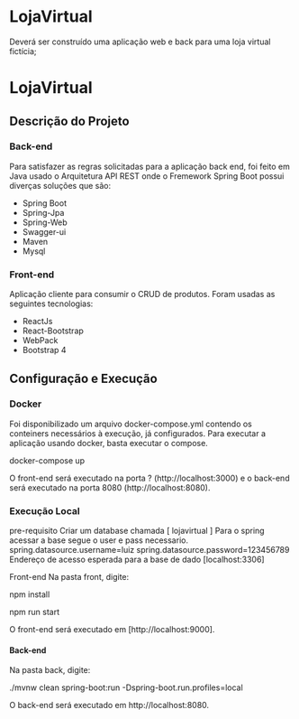 # LojaVirtual
Deverá ser construído uma aplicação web e back para uma loja virtual fictícia;


# LojaVirtual

## Descrição do Projeto
### Back-end
Para satisfazer as regras solicitadas para a aplicação back end, foi feito em Java usado o Arquitetura API REST onde o Fremework Spring Boot possui diverças soluções que são:
* Spring Boot
* Spring-Jpa
* Spring-Web
* Swagger-ui
* Maven
* Mysql

### Front-end
Aplicação cliente para consumir o CRUD de produtos. Foram usadas as seguintes tecnologias:

* ReactJs
* React-Bootstrap
* WebPack
* Bootstrap 4
## Configuração e Execução

### Docker
Foi disponibilizado um arquivo docker-compose.yml contendo os conteiners necessários à execução, já configurados. Para executar a aplicação usando docker, basta executar o compose.

docker-compose up

O front-end será executado na porta ? (http://localhost:3000) e o back-end será executado na porta 8080 (http://localhost:8080).

### Execução Local
pre-requisito
    Criar um database chamada [ lojavirtual ]
    Para o spring acessar a base segue o user e pass necessario.
        spring.datasource.username=luiz
        spring.datasource.password=123456789
    Endereço de acesso esperada para a base de dado [localhost:3306]

Front-end
Na pasta front, digite:

npm install

npm run start

O front-end será executado em [http://localhost:9000].

#### Back-end
Na pasta back, digite:

./mvnw clean spring-boot:run -Dspring-boot.run.profiles=local

O back-end será executado em http://localhost:8080.
